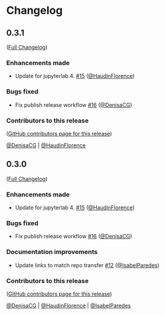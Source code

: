# Changelog

<!-- <START NEW CHANGELOG ENTRY> -->

## 0.3.1

([Full Changelog](https://github.com/jupyter-robotics/ipylgbst/compare/865584cc6dcfc3c028f80d77f40b83c23fb1e6e8...c4307868b168bdbfe2fdf1b06a3042d852b017ff))

### Enhancements made

- Update for jupyterlab 4. [#15](https://github.com/jupyter-robotics/ipylgbst/pull/15) ([@HaudinFlorence](https://github.com/HaudinFlorence))

### Bugs fixed

- Fix publish release workflow [#16](https://github.com/jupyter-robotics/ipylgbst/pull/16) ([@DenisaCG](https://github.com/DenisaCG))

### Contributors to this release

([GitHub contributors page for this release](https://github.com/jupyter-robotics/ipylgbst/graphs/contributors?from=2024-09-11&to=2024-10-08&type=c))

[@DenisaCG](https://github.com/search?q=repo%3Ajupyter-robotics%2Fipylgbst+involves%3ADenisaCG+updated%3A2024-09-11..2024-10-08&type=Issues) | [@HaudinFlorence](https://github.com/search?q=repo%3Ajupyter-robotics%2Fipylgbst+involves%3AHaudinFlorence+updated%3A2024-09-11..2024-10-08&type=Issues)

<!-- <END NEW CHANGELOG ENTRY> -->

## 0.3.0

([Full Changelog](https://github.com/jupyter-robotics/ipylgbst/compare/v0.2.1...c4307868b168bdbfe2fdf1b06a3042d852b017ff))

### Enhancements made

- Update for jupyterlab 4. [#15](https://github.com/jupyter-robotics/ipylgbst/pull/15) ([@HaudinFlorence](https://github.com/HaudinFlorence))

### Bugs fixed

- Fix publish release workflow [#16](https://github.com/jupyter-robotics/ipylgbst/pull/16) ([@DenisaCG](https://github.com/DenisaCG))

### Documentation improvements

- Update links to match repo transfer [#12](https://github.com/jupyter-robotics/ipylgbst/pull/12) ([@IsabelParedes](https://github.com/IsabelParedes))

### Contributors to this release

([GitHub contributors page for this release](https://github.com/jupyter-robotics/ipylgbst/graphs/contributors?from=2023-06-01&to=2024-10-07&type=c))

[@DenisaCG](https://github.com/search?q=repo%3Ajupyter-robotics%2Fipylgbst+involves%3ADenisaCG+updated%3A2023-06-01..2024-10-07&type=Issues) | [@HaudinFlorence](https://github.com/search?q=repo%3Ajupyter-robotics%2Fipylgbst+involves%3AHaudinFlorence+updated%3A2023-06-01..2024-10-07&type=Issues) | [@IsabelParedes](https://github.com/search?q=repo%3Ajupyter-robotics%2Fipylgbst+involves%3AIsabelParedes+updated%3A2023-06-01..2024-10-07&type=Issues)
